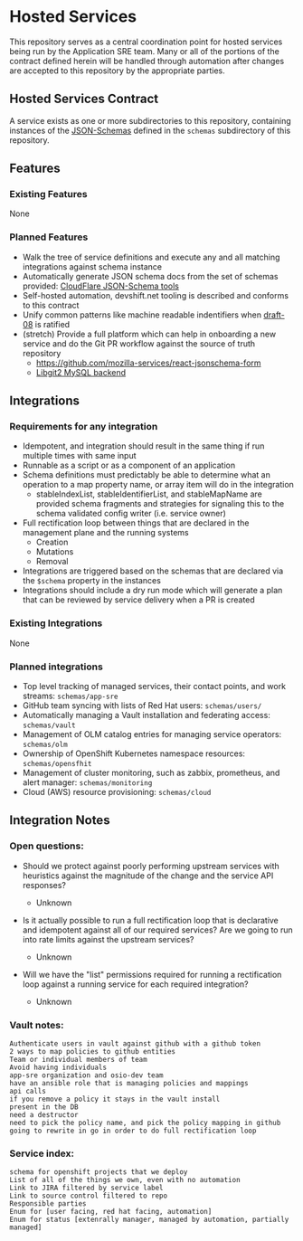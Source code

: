 # Hosted Services

This repository serves as a central coordination point for hosted services being run by the Application SRE team.
Many or all of the portions of the contract defined herein will be handled through automation after changes are accepted to this repository by the appropriate parties.

## Hosted Services Contract

A service exists as one or more subdirectories to this repository, containing instances of the [JSON-Schemas](https://json-schema.org/) defined in the `schemas` subdirectory of this repository.

## Features

### Existing Features

None

### Planned Features

- Walk the tree of service definitions and execute any and all matching integrations against schema instance
- Automatically generate JSON schema docs from the set of schemas provided: [CloudFlare JSON-Schema tools](https://github.com/cloudflare/json-schema-tools)
- Self-hosted automation, devshift.net tooling is described and conforms to this contract
- Unify common patterns like machine readable indentifiers when [draft-08](https://github.com/json-schema-org/json-schema-spec/milestone/6) is ratified
- (stretch) Provide a full platform which can help in onboarding a new service and do the Git PR workflow against the source of truth repository
  - https://github.com/mozilla-services/react-jsonschema-form
  - [Libgit2 MySQL backend](https://www.perforce.com/blog/your-git-repository-database-pluggable-backends-libgit2)

## Integrations

### Requirements for any integration

- Idempotent, and integration should result in the same thing if run multiple times with same input
- Runnable as a script or as a component of an application
- Schema definitions must predictably be able to determine what an operation to a map property name, or array item will do in the integration
  - stableIndexList, stableIdentifierList, and stableMapName are provided schema fragments and strategies for signaling this to the schema validated config writer (i.e. service owner)
- Full rectification loop between things that are declared in the management plane and the running systems
  - Creation
  - Mutations
  - Removal
- Integrations are triggered based on the schemas that are declared via the `$schema` property in the instances
- Integrations should include a dry run mode which will generate a plan that can be reviewed by service delivery when a PR is created

### Existing Integrations

None

### Planned integrations

- Top level tracking of managed services, their contact points, and work streams: `schemas/app-sre`
- GitHub team syncing with lists of Red Hat users: `schemas/users/`
- Automatically managing a Vault installation and federating access: `schemas/vault`
- Management of OLM catalog entries for managing service operators: `schemas/olm`
- Ownership of OpenShift Kubernetes namespace resources: `schemas/opensfhit`
- Management of cluster monitoring, such as zabbix, prometheus, and alert manager: `schemas/monitoring`
- Cloud (AWS) resource provisioning: `schemas/cloud`

## Integration Notes

### Open questions:

- Should we protect against poorly performing upstream services with heuristics against the magnitude of the change and the service API responses?

  - Unknown

- Is it actually possible to run a full rectification loop that is declarative and idempotent against all of our required services? Are we going to run into rate limits against the upstream services?

  - Unknown

- Will we have the "list" permissions required for running a rectification loop against a running service for each required integration?

  - Unknown

### Vault notes:

```
Authenticate users in vault against github with a github token
2 ways to map policies to github entities
Team or individual members of team
Avoid having individuals
app-sre organization and osio-dev team
have an ansible role that is managing policies and mappings
api calls
if you remove a policy it stays in the vault install
present in the DB
need a destructor
need to pick the policy name, and pick the policy mapping in github
going to rewrite in go in order to do full rectification loop
```

### Service index:

```
schema for openshift projects that we deploy
List of all of the things we own, even with no automation
Link to JIRA filtered by service label
Link to source control filtered to repo
Responsible parties
Enum for [user facing, red hat facing, automation]
Enum for status [extenrally manager, managed by automation, partially managed]
```